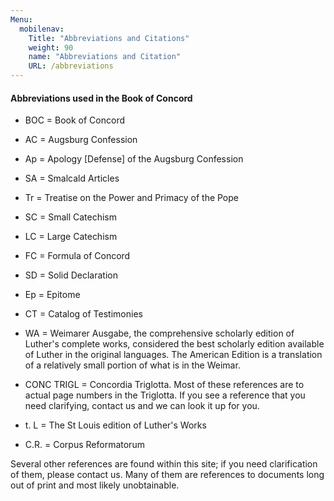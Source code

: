 ```yaml
---
Menu:
  mobilenav:
    Title: "Abbreviations and Citations"
    weight: 90
    name: "Abbreviations and Citation"
    URL: /abbreviations
---
```


#### Abbreviations used in the Book of Concord

  * BOC = Book of Concord
  * AC = Augsburg Confession
  * Ap = Apology [Defense] of the Augsburg Confession
  * SA = Smalcald Articles
  * Tr = Treatise on the Power and Primacy of the Pope
  * SC = Small Catechism
  * LC = Large Catechism
  * FC = Formula of Concord
  * SD = Solid Declaration
  * Ep = Epitome
  * CT = Catalog of Testimonies


  * WA = Weimarer Ausgabe, the comprehensive scholarly edition of Luther's complete works, considered the best scholarly edition available of Luther in the original languages. The American Edition is a translation of a relatively small portion of what is in the Weimar.

  * CONC TRIGL = Concordia Triglotta. Most of these references are to actual page numbers in the Triglotta. If you see a reference that you need clarifying, contact us and we can look it up for you.
  * t. L = The St Louis edition of Luther's Works
  * C.R. = Corpus Reformatorum


Several other references are found within this site; if you need clarification of them, please contact us. Many of them are references to documents long out of print and most likely unobtainable. 
